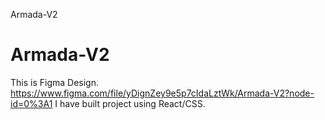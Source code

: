 Armada-V2
# Armada-V2
This is Figma Design.
https://www.figma.com/file/yDignZey9e5p7cIdaLztWk/Armada-V2?node-id=0%3A1
I have built project using React/CSS.

